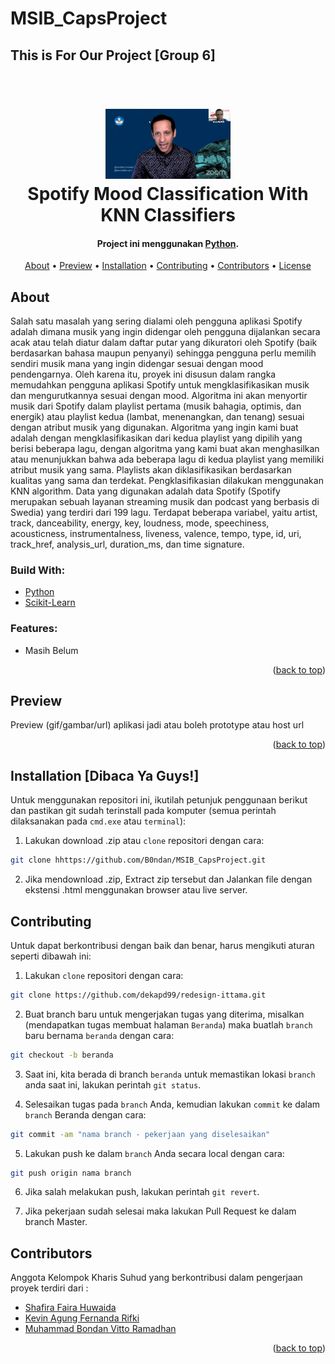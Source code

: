 # MSIB_CapsProject
## This is For Our Project [Group 6]

<h1 align="center">
  <br>
  <a href="#" target="_blank"><img src="img/mendikbudristek-nadiem-makarim-2411.jpg" width="200"></a>
  <br>
  Spotify Mood Classification With KNN Classifiers
  <br>
</h1>

<h4 align="center">Project ini menggunakan <a href="https://www.python.org/" target="_blank">Python</a>.</h4>

<p align="center">
  <a href="#about">About</a> •
  <a href="#preview">Preview</a> •
  <a href="#installation">Installation</a> •
  <a href="#contributing">Contributing</a> •
  <a href="#contributors">Contributors</a> •
  <a href="#license">License</a>
</p>

<!-- ABOUT THE PROJECT -->
## About
Salah satu masalah yang sering dialami oleh pengguna aplikasi Spotify adalah dimana musik yang ingin didengar oleh pengguna dijalankan secara acak atau telah diatur dalam daftar putar yang dikuratori oleh Spotify (baik berdasarkan bahasa maupun penyanyi) sehingga pengguna perlu memilih sendiri musik mana yang ingin didengar sesuai dengan mood pendengarnya. Oleh karena itu, proyek ini disusun dalam rangka memudahkan pengguna aplikasi Spotify untuk mengklasifikasikan musik dan mengurutkannya sesuai dengan mood. Algoritma ini akan menyortir musik dari Spotify dalam playlist pertama (musik bahagia, optimis, dan energik) atau playlist kedua (lambat, menenangkan, dan tenang) sesuai dengan atribut musik yang digunakan. Algoritma yang ingin kami buat adalah dengan mengklasifikasikan dari kedua playlist yang dipilih yang berisi beberapa lagu, dengan algoritma yang kami buat akan menghasilkan atau menunjukkan bahwa ada beberapa lagu di kedua playlist yang memiliki atribut musik yang sama. Playlists akan diklasifikasikan berdasarkan kualitas yang sama dan terdekat. Pengklasifikasian dilakukan menggunakan KNN algorithm. Data yang digunakan adalah data Spotify (Spotify merupakan sebuah layanan streaming musik dan podcast yang berbasis di Swedia) yang terdiri dari 199 lagu. Terdapat beberapa variabel, yaitu artist, track, danceability, energy, key, loudness, mode, speechiness, acousticness, instrumentalness, liveness, valence, tempo, type, id, uri, track_href, analysis_url, duration_ms, dan time signature.

### Build With:

* [Python](https://www.python.org/)
* [Scikit-Learn](https://scikit-learn.org/stable/)

### Features:
* Masih Belum
<p align="right">(<a href="#top">back to top</a>)</p>

<!-- Preview Application -->
## Preview
Preview (gif/gambar/url) aplikasi jadi atau boleh prototype atau host url

<p align="right">(<a href="#top">back to top</a>)</p>

<!-- How to Install -->
## Installation [Dibaca Ya Guys!]
Untuk menggunakan repositori ini, ikutilah petunjuk penggunaan berikut dan pastikan git sudah terinstall pada komputer (semua perintah dilaksanakan pada `cmd.exe` atau `terminal`):

1. Lakukan download .zip atau `clone` repositori dengan cara:
```bash
git clone hhttps://github.com/B0ndan/MSIB_CapsProject.git
```

2. Jika mendownload .zip, Extract zip tersebut dan Jalankan file dengan ekstensi .html menggunakan browser atau live server.

<!-- How to Contribute -->
## Contributing
Untuk dapat berkontribusi dengan baik dan benar, harus mengikuti aturan seperti dibawah ini:
1. Lakukan `clone` repositori dengan cara:
```bash
git clone https://github.com/dekapd99/redesign-ittama.git
```

2. Buat branch baru untuk mengerjakan tugas yang diterima, misalkan (mendapatkan tugas membuat halaman `Beranda`) maka buatlah `branch` baru bernama `beranda` dengan cara:
```bash
git checkout -b beranda
```

3. Saat ini, kita berada di branch `beranda` untuk memastikan lokasi `branch` anda saat ini, lakukan perintah `git status`.

4. Selesaikan tugas pada `branch` Anda, kemudian lakukan `commit` ke dalam `branch` Beranda dengan cara:
```bash
git commit -am "nama branch - pekerjaan yang diselesaikan"
```

5. Lakukan push ke dalam `branch` Anda secara local dengan cara:
```bash
git push origin nama branch
```

6. Jika salah melakukan push, lakukan perintah `git revert`.

7. Jika pekerjaan sudah selesai maka lakukan Pull Request ke dalam branch Master.

<!-- Contributors -->
## Contributors

Anggota Kelompok Kharis Suhud yang berkontribusi dalam pengerjaan proyek terdiri dari :
* [Shafira Faira Huwaida](https://github.com/shafirafh)
* [Kevin Agung Fernanda Rifki](https://github.com/kepinthemightyoren)
* [Muhammad Bondan Vitto Ramadhan](https://github.com/B0ndan)

<p align="right">(<a href="#top">back to top</a>)</p>

